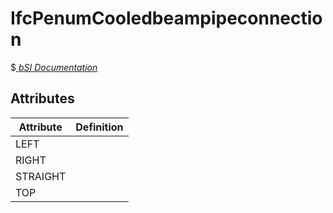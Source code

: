 IfcPenumCooledbeampipeconnection
================================
$[ _bSI
Documentation_](https://standards.buildingsmart.org/IFC/DEV/IFC4_2/FINAL/HTML/schema//pset/penum_cooledbeampipeconnection.htm)


Attributes
----------
| Attribute   | Definition   |
|-------------|--------------|
| LEFT        |              |
| RIGHT       |              |
| STRAIGHT    |              |
| TOP         |              |
